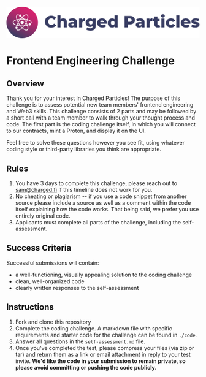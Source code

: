 ![logo](./assets/charged-particles-logo-default-colors.svg)

# Frontend Engineering Challenge

## Overview

Thank you for your interest in Charged Particles! The purpose of this challenge is to assess potential new team members' frontend engineering and Web3 skills. This challenge consists of 2 parts and may be followed by a short call with a team member to walk through your thought process and code. The first part is the coding challenge itself, in which you will connect to our contracts, mint a Proton, and display it on the UI.

Feel free to solve these questions however you see fit, using whatever coding style or third-party libraries you think are appropriate.

## Rules

1. You have 3 days to complete this challenge, please reach out to sam@charged.fi if this timeline does not work for you.
2. No cheating or plagiarism -- if you use a code snippet from another source please include a source as well as a comment within the code itself explaining how the code works. That being said, we prefer you use entirely original code.
3. Applicants must complete all parts of the challenge, including the self-assessment.

## Success Criteria

Successful submissions will contain:

- a well-functioning, visually appealing solution to the coding challenge
- clean, well-organized code
- clearly written responses to the self-assessment

## Instructions

1. Fork and clone this repository
2. Complete the coding challenge. A markdown file with specific requirements and starter code for the challenge can be found in `./code`.
3. Answer all questions in the `self-assessment.md` file.
4. Once you've completed the test, please compress your files (via zip or tar) and return them as a link or email attachment in reply to your test invite. **We'd like the code in your submission to remain private, so please avoid committing or pushing the code publicly.**
